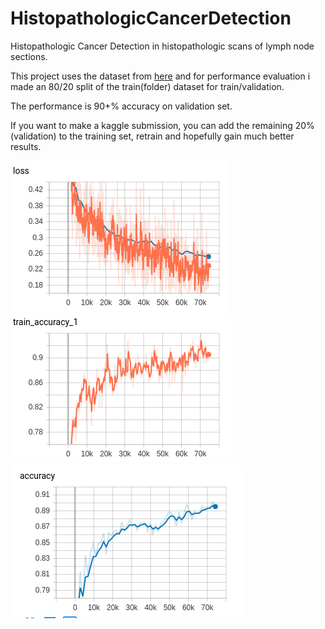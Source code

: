 # HistopathologicCancerDetection
Histopathologic Cancer Detection in histopathologic scans of lymph node sections.

This project uses the dataset from [here](https://www.kaggle.com/c/histopathologic-cancer-detection/data)
and for performance evaluation i made an 80/20 split of the train(folder) dataset for train/validation.

The performance is 90+% accuracy on validation set.

If you want to make a kaggle submission, you can add the remaining 20%(validation) to the training set, retrain
and hopefully gain much better results.

![alt text](imgs/loss.png) ![alt text](imgs/train_acc.png) ![alt text](imgs/val_acc.png) 
